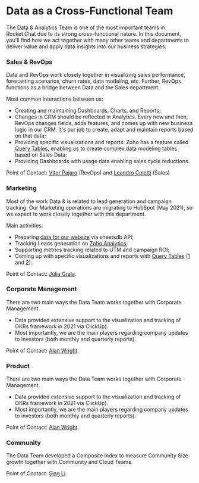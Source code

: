 # Data as a Cross-Functional Team

The Data & Analytics Team is one of the most important teams in Rocket.Chat due to its strong cross-functional nature. In this document, you'll find how we act together with many other teams and departments to deliver value and apply data insights into our business strategies.

### Sales & RevOps

Data and RevOps work closely together in visualizing sales performance, forecasting scenarios, churn rates, data modeling, etc. Further, RevOps functions as a bridge between Data and the Sales department.

Most common interactions between us:

* Creating and maintaining Dashboards, Charts, and Reports;
* Changes in CRM should be reflected in Analytics. Every now and then, RevOps changes fields, adds features, and comes up with new business logic in our CRM. It's our job to create, adapt and maintain reports based on that data;
* Providing specific visualizations and reports: Zoho has a feature called [Query Tables](https://www.zoho.com/analytics/help/query-tables.html), enabling us to create complex data modeling tables based on Sales Data;
* Providing Dashboards with usage data enabling sales cycle reductions.

Point of Contact: [Vitor Pajaro](https://open.rocket.chat/direct/vitor.pajaro) \(RevOps\) and [Leandro Coletti](https://open.rocket.chat/direct/leandro.coletti) \(Sales\)

### Marketing

Most of the work Data &  is related to lead generation and campaign tracking. Our Marketing operations are migrating to HubSpot \(May 2021\), so we expect to work closely together with this department.

Main activities:

* Preparing [data for our website](https://github.com/RocketChat/Rocket.Chat.DataAnalytics.PythonScripts/tree/main/Marketing) via sheetsdb API;
* Tracking Leads generation on [Zoho Analytics](https://analytics.zoho.com/workspace/2019720000000006001/view/2019720000000549144);
* Supporting metrics tracking related to UTM and campaign ROI;
* Coming up with specific visualizations and reports with [Query Tables](https://www.zoho.com/analytics/help/query-tables.html) \([1](https://analytics.zoho.com/workspace/2019720000000006001/view/2019720000006982002) and [2](https://analytics.zoho.com/workspace/2019720000000006001/view/2019720000006447214)\). 

Point of Contact: [Júlia Grala](https://open.rocket.chat/direct/julia.grala).

### Corporate Management

There are two main ways the Data Team works together with Corporate Management.

* Data provided extensive support to the visualization and tracking of OKRs framework in 2021 via ClickUp\).
* Most importantly, we are the main players regarding company updates to investors \(both monthly and quarterly reports\).

Point of Contact: [Alan Wright](https://open.rocket.chat/direct/alan.wright).

### Product

There are two main ways the Data Team works together with Corporate Management.

* Data provided extensive support to the visualization and tracking of OKRs framework in 2021 via ClickUp\).
* Most importantly, we are the main players regarding company updates to investors \(both monthly and quarterly reports\).

Point of Contact: [Alan Wright](https://open.rocket.chat/direct/alan.wright).

### Community

The Data Team developed a Composite Index to measure Community Size growth together with Community and Cloud Teams.

Point of Contact: [Sing Li](https://open.rocket.chat/direct/sing.li).







